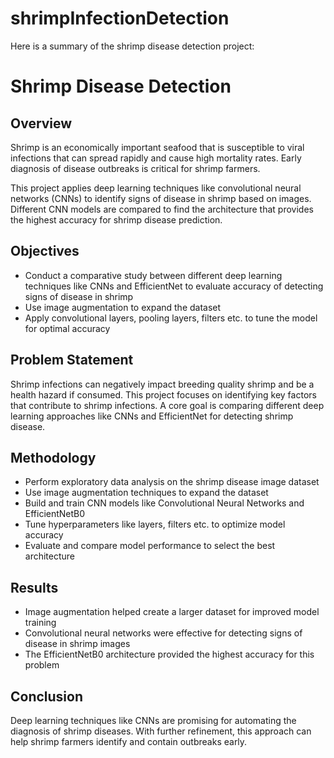 # shrimpInfectionDetection
Here is a summary of the shrimp disease detection project:

# Shrimp Disease Detection

## Overview

Shrimp is an economically important seafood that is susceptible to viral infections that can spread rapidly and cause high mortality rates. Early diagnosis of disease outbreaks is critical for shrimp farmers. 

This project applies deep learning techniques like convolutional neural networks (CNNs) to identify signs of disease in shrimp based on images. Different CNN models are compared to find the architecture that provides the highest accuracy for shrimp disease prediction.

## Objectives

- Conduct a comparative study between different deep learning techniques like CNNs and EfficientNet to evaluate accuracy of detecting signs of disease in shrimp
- Use image augmentation to expand the dataset 
- Apply convolutional layers, pooling layers, filters etc. to tune the model for optimal accuracy

## Problem Statement

Shrimp infections can negatively impact breeding quality shrimp and be a health hazard if consumed. This project focuses on identifying key factors that contribute to shrimp infections. A core goal is comparing different deep learning approaches like CNNs and EfficientNet for detecting shrimp disease.

## Methodology

- Perform exploratory data analysis on the shrimp disease image dataset
- Use image augmentation techniques to expand the dataset
- Build and train CNN models like Convolutional Neural Networks and EfficientNetB0
- Tune hyperparameters like layers, filters etc. to optimize model accuracy
- Evaluate and compare model performance to select the best architecture

## Results

- Image augmentation helped create a larger dataset for improved model training
- Convolutional neural networks were effective for detecting signs of disease in shrimp images
- The EfficientNetB0 architecture provided the highest accuracy for this problem 

## Conclusion

Deep learning techniques like CNNs are promising for automating the diagnosis of shrimp diseases. With further refinement, this approach can help shrimp farmers identify and contain outbreaks early.

